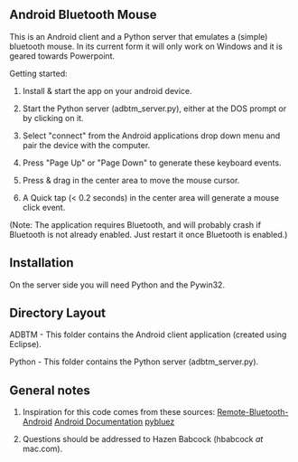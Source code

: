 ## Android Bluetooth Mouse ##
This is an Android client and a Python server that emulates a (simple) bluetooth mouse. In its current form it will only work on Windows and it is geared towards Powerpoint.

Getting started:
1. Install & start the app on your android device. 

2. Start the Python server (adbtm_server.py), either at the DOS prompt or by clicking on it. 

3. Select "connect" from the Android applications drop down menu and pair the device with the computer.

4. Press "Page Up" or "Page Down" to generate these keyboard events.

5. Press & drag in the center area to move the mouse cursor.

6. A Quick tap (< 0.2 seconds) in the center area will generate a mouse click event.

(Note: The application requires Bluetooth, and will probably crash if Bluetooth is not already enabled. Just restart it once Bluetooth is enabled.)

## Installation ##
On the server side you will need Python and the Pywin32.

## Directory Layout ##
ADBTM - This folder contains the Android client application (created using Eclipse).

Python - This folder contains the Python server (adbtm_server.py).

## General notes ##
1. Inspiration for this code comes from these sources:
   [Remote-Bluetooth-Android](https://github.com/luugiathuy/Remote-Bluetooth-Android)
   [Android Documentation](http://developer.android.com/guide/topics/connectivity/bluetooth.html)
   [pybluez](https://code.google.com/p/pybluez/)

2. Questions should be addressed to Hazen Babcock (hbabcock _at_ mac.com).

